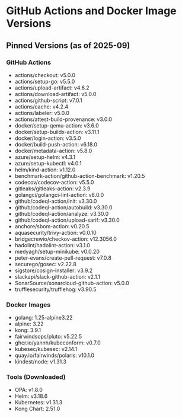 # GitHub Actions and Docker Image Versions

## Pinned Versions (as of 2025-09)

### GitHub Actions
- actions/checkout: v5.0.0
- actions/setup-go: v5.5.0
- actions/upload-artifact: v4.6.2
- actions/download-artifact: v5.0.0
- actions/github-script: v7.0.1
- actions/cache: v4.2.4
- actions/labeler: v5.0.0
- actions/attest-build-provenance: v3.0.0
- docker/setup-qemu-action: v3.6.0
- docker/setup-buildx-action: v3.11.1
- docker/login-action: v3.5.0
- docker/build-push-action: v6.18.0
- docker/metadata-action: v5.8.0
- azure/setup-helm: v4.3.1
- azure/setup-kubectl: v4.0.1
- helm/kind-action: v1.12.0
- benchmark-action/github-action-benchmark: v1.20.5
- codecov/codecov-action: v5.5.0
- gitleaks/gitleaks-action: v2.3.9
- golangci/golangci-lint-action: v8.0.0
- github/codeql-action/init: v3.30.0
- github/codeql-action/autobuild: v3.30.0
- github/codeql-action/analyze: v3.30.0
- github/codeql-action/upload-sarif: v3.30.0
- anchore/sbom-action: v0.20.5
- aquasecurity/trivy-action: v0.0.10
- bridgecrewio/checkov-action: v12.3056.0
- hadolint/hadolint-action: v3.1.0
- medyagh/setup-minikube: v0.0.20
- peter-evans/create-pull-request: v7.0.8
- securego/gosec: v2.22.8
- sigstore/cosign-installer: v3.9.2
- slackapi/slack-github-action: v2.1.1
- SonarSource/sonarcloud-github-action: v5.0.0
- trufflesecurity/trufflehog: v3.90.5

### Docker Images
- golang: 1.25-alpine3.22
- alpine: 3.22
- kong: 3.9.1
- fairwindsops/pluto: v5.22.5
- ghcr.io/yannh/kubeconform: v0.7.0
- kubesec/kubesec: v2.14.1
- quay.io/fairwinds/polaris: v10.1.0
- kindest/node: v1.31.3

### Tools (Downloaded)
- OPA: v1.8.0
- Helm: v3.18.6
- Kubernetes: v1.31.3
- Kong Chart: 2.51.0

